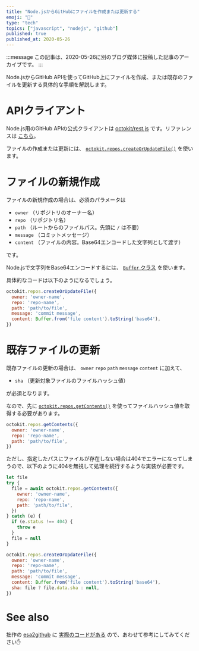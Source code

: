 ```yaml
---
title: "Node.jsからGitHubにファイルを作成または更新する"
emoji: "🐙"
type: "tech"
topics: ["javascript", "nodejs", "github"]
published: true
published_at: 2020-05-26
---
```


:::message
この記事は、2020-05-26に別のブログ媒体に投稿した記事のアーカイブです。
:::

Node.jsからGitHub APIを使ってGitHub上にファイルを作成、または既存のファイルを更新する具体的な手順を解説します。

# APIクライアント

Node.js用のGitHub APIの公式クライアントは [octokit/rest.js](https://github.com/octokit/rest.js) です。リファレンスは [こちら](https://octokit.github.io/rest.js/v17/)。

ファイルの作成または更新には、 [`octokit.repos.createOrUpdateFile()`](https://octokit.github.io/rest.js/v17#repos-create-or-update-file) を使います。

# ファイルの新規作成

ファイルの新規作成の場合は、必須のパラメータは

* `owner` （リポジトリのオーナー名）
* `repo` （リポジトリ名）
* `path` （ルートからのファイルパス。先頭に `/` は不要）
* `message` （コミットメッセージ）
* `content` （ファイルの内容。Base64エンコードした文字列として渡す）

です。

Node.jsで文字列をBase64エンコードするには、 [`Buffer` クラス](https://nodejs.org/api/buffer.html#buffer_buffers_and_character_encodings) を使います。

具体的なコードは以下のようになるでしょう。

```js
octokit.repos.createOrUpdateFile({
  owner: 'owner-name',
  repo: 'repo-name',
  path: 'path/to/file',
  message: 'commit message',
  content: Buffer.from('file content').toString('base64'),
})
```

# 既存ファイルの更新

既存ファイルの更新の場合は、 `owner` `repo` `path` `message` `content` に加えて、

* `sha` （更新対象ファイルのファイルハッシュ値）

が必須となります。

なので、先に [`octokit.repos.getContents()`](https://octokit.github.io/rest.js/v17#repos-get-contents) を使ってファイルハッシュ値を取得する必要があります。

```js
octokit.repos.getContents({
  owner: 'owner-name',
  repo: 'repo-name',
  path: 'path/to/file',
})
```

ただし、指定したパスにファイルが存在しない場合は404でエラーになってしまうので、以下のように404を無視して処理を続行するような実装が必要です。

```js
let file
try {
  file = await octokit.repos.getContents({
    owner: 'owner-name',
    repo: 'repo-name',
    path: 'path/to/file',
  })
} catch (e) {
  if (e.status !== 404) {
    throw e
  }
  file = null
}

octokit.repos.createOrUpdateFile({
  owner: 'owner-name',
  repo: 'repo-name',
  path: 'path/to/file',
  message: 'commit message',
  content: Buffer.from('file content').toString('base64'),
  sha: file ? file.data.sha : null,
})
```

# See also

拙作の [esa2github](https://github.com/ttskch/esa2github/) に [実際のコードがある](https://github.com/ttskch/esa2github/blob/master/src/github.js) ので、あわせて参考にしてみてください✋
